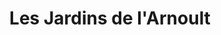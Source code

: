 ---
title: "Les Jardins de l'Arnoult"
url: /pont-labbe-darnoult/les-jardins-de-larnoult/
shop: légumes
---